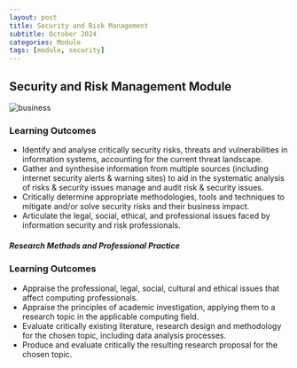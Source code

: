 ```yaml
---
layout: post
title: Security and Risk Management 
subtitle: October 2024
categories: Module
tags: [module, security]
---
```


## Security and Risk Management Module
![business](/assets/images/banners/scott-graham-5fNmWej4tAA-unsplash.jpg"business")

### Learning Outcomes

<ul>
  <li>Identify and analyse critically security risks, threats and vulnerabilities in information systems, accounting for the current threat landscape.</li>
  <li>Gather and synthesise information from multiple sources (including internet security alerts & warning sites) to aid in the systematic analysis of risks & security issues manage and audit risk & security issues.</li>
  <li>Critically determine appropriate methodologies, tools and techniques to mitigate and/or solve security risks and their business impact.</li>
  <li>Articulate the legal, social, ethical, and professional issues faced by information security and risk professionals.
</li>
</ul>

##### Research Methods and Professional Practice

### Learning Outcomes

<ul>
  <li>Appraise the professional, legal, social, cultural and ethical issues that affect computing professionals.</li>
  <li>Appraise the principles of academic investigation, applying them to a research topic in the applicable computing field.</li>
  <li>Evaluate critically existing literature, research design and methodology for the chosen topic, including data analysis processes.</li>
  <li>Produce and evaluate critically the resulting research proposal for the chosen topic.</li>
</ul>
